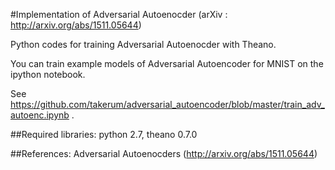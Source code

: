 #Implementation of Adversarial Autoenocder (arXiv : http://arxiv.org/abs/1511.05644)

Python codes for training Adversarial Autoenocder with Theano.

You can train example models of Adversarial Autoencoder for MNIST on the ipython notebook. 

See https://github.com/takerum/adversarial_autoencoder/blob/master/train_adv_autoenc.ipynb .

##Required libraries:
python 2.7, theano 0.7.0

##References:
Adversarial Autoenocders (http://arxiv.org/abs/1511.05644)

